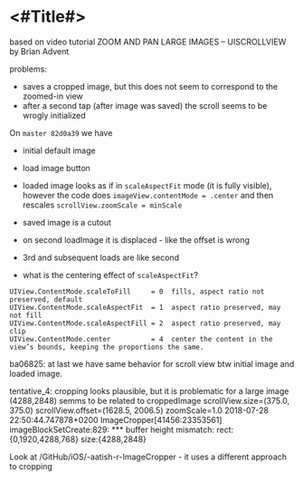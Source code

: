 #  <#Title#>

based on video tutorial ZOOM AND PAN LARGE IMAGES – UISCROLLVIEW by Brian Advent

problems:

- saves a cropped image, but this does not seem to correspond to the zoomed-in view
- after a second tap (after image was saved) the scroll seems to be wrogly initialized

On `master 82d0a39` we have

- initial default image
- load image button
- loaded image looks as if in `scaleAspectFit` mode (it is fully visible), however the code does `imageView.contentMode = .center` and then rescales `scrollView.zoomScale = minScale`
- saved image is a cutout
- on second loadImage it is displaced - like the offset is wrong
- 3rd and subsequent loads are like second

- what is the centering effect of `scaleAspectFit`?

```
UIView.ContentMode.scaleToFill     = 0  fills, aspect ratio not preserved, default
UIView.ContentMode.scaleAspectFit  = 1  aspect ratio preserved, may not fill
UIView.ContentMode.scaleAspectFill = 2  aspect ratio preserved, may clip
UIView.ContentMode.center          = 4  center the content in the view’s bounds, keeping the proportions the same.
```

ba06825: at last we have same behavior for scroll view btw initial image and loaded image.

tentative_4: cropping looks plausible, but it is problematic for a large image (4288,2848)
semms to be related to 
croppedImage scrollView.size=(375.0, 375.0) scrollView.offset=(1628.5, 2006.5) zoomScale=1.0
2018-07-28 22:50:44.747878+0200 ImageCropper[41456:23353561] imageBlockSetCreate:829: *** buffer height mismatch: rect:{0,1920,4288,768}  size:{4288,2848}

Look at /GitHub/iOS/-aatish-r-ImageCropper - it uses a different approach to cropping 


